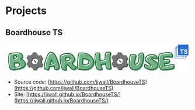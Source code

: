 # Projects

## Boardhouse TS
<p align="center">
    <a href="https://jjwall.github.io/BoardhouseTS/">
        <img
            alt="BoardhouseTS"
            src="./assets/images/boardhouse_logo_med.png"
            width="600"
        />
    </a>
</p>

* Source code: [https://github.com/jjwall/BoardhouseTS](https://github.com/jjwall/BoardhouseTS)
* Site: [https://jjwall.github.io/BoardhouseTS/](https://jjwall.github.io/BoardhouseTS/)